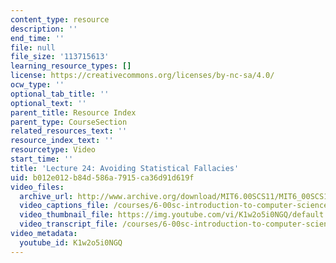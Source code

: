 ```yaml
---
content_type: resource
description: ''
end_time: ''
file: null
file_size: '113715613'
learning_resource_types: []
license: https://creativecommons.org/licenses/by-nc-sa/4.0/
ocw_type: ''
optional_tab_title: ''
optional_text: ''
parent_title: Resource Index
parent_type: CourseSection
related_resources_text: ''
resource_index_text: ''
resourcetype: Video
start_time: ''
title: 'Lecture 24: Avoiding Statistical Fallacies'
uid: b012e012-b84d-586a-7915-ca36d91d619f
video_files:
  archive_url: http://www.archive.org/download/MIT6.00SCS11/MIT6_00SCS11_lec24_300k.mp4
  video_captions_file: /courses/6-00sc-introduction-to-computer-science-and-programming-spring-2011/8fb277aae86c56938a1d1c38a0269473_K1w2o5i0NGQ.vtt
  video_thumbnail_file: https://img.youtube.com/vi/K1w2o5i0NGQ/default.jpg
  video_transcript_file: /courses/6-00sc-introduction-to-computer-science-and-programming-spring-2011/e87a8b5a2438e58fea3bd8004f2f0484_K1w2o5i0NGQ.pdf
video_metadata:
  youtube_id: K1w2o5i0NGQ
---
```

